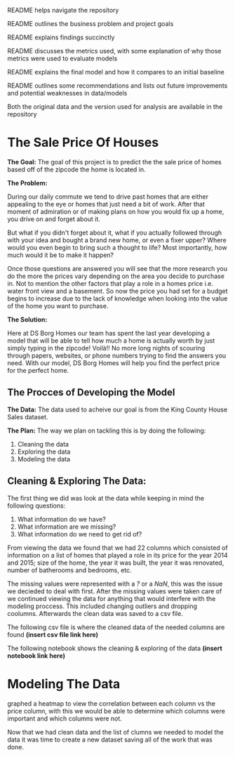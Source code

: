 README helps navigate the repository

README outlines the business problem and project goals

README explains findings succinctly

README discusses the metrics used, with some explanation of why those metrics were used to evaluate models

README explains the final model and how it compares to an initial baseline

README outlines some recommendations and lists out future improvements and potential weaknesses in data/models

Both the original data and the version used for analysis are available in the repository






# The Sale Price Of Houses

**The Goal:**
 The goal of this project is to predict the the sale price of homes based off of the zipcode the home is located in.
 
 **The Problem:**
 
 During our daily commute we tend to drive past homes that are either appealing to the eye or homes that just need a bit of work. After that moment of admiration or of making plans on how you would fix up a home, you drive on and forget about it. 
 
 But what if you didn't forget about it, what if you actually followed through with your idea and bought a brand new home, or even a fixer upper? Where would you even begin to bring such a thought to life? Most importantly, how much would it be to make it happen? 

Once those questions are answered you will see that the more research you do the more the prices vary depending on the area you decide to purchase in. Not to mention the other factors that play a role in a homes price i.e. water front view and a basement. So now the price you had set for a budget begins to increase due to the lack of knowledge when looking into the value of the home you want to purchase.

**The Solution:** 

 Here at DS Borg Homes our team has spent the last year developing a model that will be able to tell how much a home is actually  worth by just simply typing in the zipcode! Voilà!! No more long nights of scouring through papers, websites, or phone numbers trying to find the answers you need. With our model, DS Borg Homes will help you find the perfect price for the perfect home.   

## The Procces of Developing the Model  
 
**The Data:**
 The data used to acheive our goal is from the King County House Sales dataset. 

**The Plan:** 
 The way we plan on tackling this is by doing the following:
 
1. Cleaning the data
2. Exploring the data
3. Modeling the data

## Cleaning & Exploring The Data:

 The first thing we did was look at the data while keeping in mind the following questions:
 
 1. What information do we have?
 2. What information are we missing?
 3. What information do we need to get rid of?
 
From viewing the data we found that we had 22 columns which consisted of information on a list of homes that played a role in its price for the year 2014 and 2015; size of the home, the year it was built, the year it was renovated, number of batherooms and bedrooms, etc. 

The missing values were represented with a *?* or a *NaN*, this was the issue we decieded to deal with first. After the missing values were taken care of we continued viewing the data for anything that would interfere with the modeling proccess. This included changing outliers and dropping coolumns. Afterwards the clean data was saved to a csv file.

 The following csv file is where the cleaned data of the needed columns are found **(insert csv file link here)** 
 
 The following notebook shows the cleaning & exploring of the data  **(insert notebook link here)**
 
 
 # Modeling The Data 
graphed a heatmap to view the correlation between each column vs the price column, with this we would be able to determine which columns were important and which columns were not. 
 
 Now that we had clean data and the list of clumns we needed to model the data it was time to create a new dataset saving all of the work that was done. 
